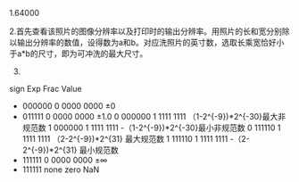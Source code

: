 1.64000

2.首先查看该照片的图像分辨率以及打印时的输出分辨率。用照片的长和宽分别除以输出分辨率的数值，设得数为a和b。对应洗照片的英寸数，选取长乘宽恰好小于a*b的尺寸，即为可冲洗的最大尺寸。

3.
sign Exp      Frac          Value
*    000000   0 0000 0000   ±0
*    011111   0 0000 0000   ±1.0
0    000000   1 1111 1111  （1-2^{-9})*2^{-30}最大非规范数
1    000000   1 1111 1111   -（1-2^{-9})*2^{-30}最小非规范数
0    111110   1 1111 1111  （2-2^{-9})*2^{31} 最大规范数
1    111110   1 1111 1111   -（2-2^{-9})*2^{31} 最小规范数
*    111111   0 0000 0000   ±∞
*    111111   none zero     NaN
